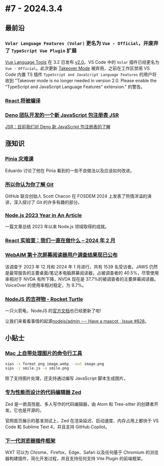 # #7 - 2024.3.4

## 最前沿

### `Volar Language Features (Volar)` 更名为 `Vue - Official`，并废弃了 `TypeScript Vue Plugin` 扩展

[Vue Language Tools](https://github.com/vuejs/language-tools) 在 3.2 日发布 [v2.0](https://github.com/vuejs/language-tools/releases/tag/v2.0.0)。VS Code 中的 `Volar` 插件已经更名为 `Vue - Official`。此次更新 [Takeover Mode](https://vuejs.org/guide/typescript/overview.html#volar-takeover-mode) 被弃用，之前在工作区禁用 VS Code 内置 TS 插件 `TypeScript and JavaScript Language Features` 的用户将收到 "Takeover mode is no longer needed in version 2.0. Please enable the "TypeScript and JavaScript Language Features" extension." 的警告。

### [React 将被编译](https://reacttraining.com/blog/react-19-will-be-compiled)

### [Deno 团队开发的一个新 JavaScript 包注册表 JSR](https://jsr.io)

[JSR：目前我们对 Deno 新 JavaScript 包注册表的了解](https://socket.dev/blog/jsr-new-javascript-package-registry)

## 涨知识

### [Pinia 灾难课](https://www.youtube.com/watch?v=D61hGeliypY)

Eduardo 讨论了他在 Pinia 看到的一些不良做法以及应该如何改进。

### [所以你认为你了解 Git](https://www.youtube.com/watch?v=aolI_Rz0ZqY)

GitHub 联合创始人 Scott Chacon 在 FOSDEM 2024 上发表了热情洋溢的演讲，深入探讨了 Git 的许多有趣的部分。

### [Node.js 2023 Year in An Article](https://blog.rafaelgss.dev/nodejs-2023-year-in-review)

一篇文章总结 2023 年以来 Node.js 领域取得的成就。

### [React 实验室：我们一直在做什么 – 2024 年 2 月](https://react.dev/blog/2024/02/15/react-labs-what-we-have-been-working-on-february-2024)

### [WebAIM 第十次屏幕阅读器用户调查结果现已公布](https://webaim.org/projects/screenreadersurvey10/)

该调查于 2023 年 12 月和 2024 年 1 月进行，共有 1539 名受访者。JAWS 仍然是最常报告的主要桌面/笔记本电脑屏幕阅读器，占被调查者的 40.5%，尽管使用率相对于 NVDA 有所下降，NVDA 现在是 37.7%的被调查者的主要屏幕阅读器。VoiceOver 的使用率相对稳定，为 9.7%。

### [NodeJS 的吉祥物 - Rocket Turtle](https://www.reddit.com/r/node/comments/1awicty/what_do_you_think_of_nodes_new_mascot_its_called)

一只火箭龟，NodeJS 的[官方文档](https://nodejs.org/en/about)也已经更新了啦!

让我们来看看事情的起源[nodejs/admin --- Have a mascot · Issue #828](https://github.com/nodejs/admin/issues/828)。

## 小贴士

### [Mac 上自带处理图片的命令行工具](https://til.simonwillison.net/macos/sips)

```bash
sips -s format png image.webp --out image.png
sips -j smile.js -o smile.png
```

除了支持图片处理，还支持通过编写 JavaScript 脚本生成图片。

### [专为性能而设计的代码编辑器 Zed](https://zed.dev)

Zed 是一款高性能、多人写作的代码编辑器，由 Atom 和 Tree-sitter 的创建者开发。它也是开源的。

官网首页展示的基准测试上，Zed 在渲染延迟、启动速度、内存占用上都快于 VS Code 和 Sublime Text 4，并且支持 GitHub Copilot。

### [下一代浏览器插件框架](https://wxt.dev)

WXT 可以为 Chrome、Firefox、Edge、Safari 以及任何基于 Chromium 的浏览器构建插件，简化开发过程，并且支持任何支持 Vite Plugin 的前端框架。
